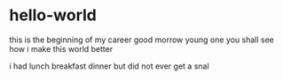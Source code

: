 # hello-world
this is the beginning of my career
good morrow young one you shall see how i make this world better

i had lunch breakfast dinner but did not ever get a snal

